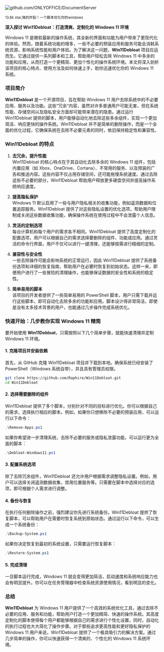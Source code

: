 <img src="/assets/image/241114-win11debloat.png" alt="github.com/ONLYOFFICE/DocumentServer">

<small>13.8k star,强的炸裂！一个脚本优化你的windows</small>

**深入探讨 Win11Debloat：打造清爽、定制化的 Windows 11 环境**

Windows 11 是微软最新的操作系统，其全新的界面和功能为用户带来了更现代化的体验。然而，随着系统功能的增多，一些不必要的预装应用和服务可能会消耗系统资源，影响系统性能和用户体验。为了解决这一问题，**Win11Debloat** 项目应运而生。它通过提供一系列脚本和工具，帮助用户轻松去除 Windows 11 中多余的功能和应用，从而打造一个更精简、更加个性化的操作系统环境。本文将深入剖析该项目的核心特点、使用方法及如何快速上手，助你迅速优化你的 Windows 11 系统。

### 项目简介

**Win11Debloat** 是一个开源项目，旨在帮助 Windows 11 用户去除系统中的不必要应用、服务以及功能。这些“冗余”内容，虽然对许多普通用户可能无害，但在系统性能、存储空间以及隐私安全方面却可能带来潜在的隐患。通过运行 Win11Debloat 提供的脚本，用户能够自动化地去除这些多余组件，实现一个更加简洁、响应更快的操作系统。Win11Debloat 并不是简单的删除操作，而是一个全面的优化过程，它确保系统在去除不必要元素的同时，依旧保持稳定性和兼容性。

### Win11Debloat 的特点

1. **去冗余，提升性能**  
   Win11Debloat 的核心特点在于其自动化去除多余的 Windows 11 组件，包括内置应用（如 Xbox、OneDrive、Cortana）、不常用的服务、以及预装的广告和推送内容。这些内容不仅占用存储空间，还可能拖慢系统速度。通过去除这些不必要的部分，Win11Debloat 帮助用户释放更多硬盘空间并提高操作系统响应速度。

2. **提高隐私保护**  
   Windows 11 默认启用了一些与用户隐私相关的收集功能，例如遥测数据和位置追踪服务。Win11Debloat 提供了对这些隐私设置的优化选项，帮助用户限制或关闭这些数据收集功能，确保操作系统在使用过程中不会泄露个人信息。

3. **灵活的定制选项**  
   每台计算机和每个用户的需求各不相同。Win11Debloat 提供了高度定制化的配置选项，用户可以根据自己的需求选择要删除的组件、功能或应用。通过灵活的命令行界面，用户不仅可以进行一键清理，还能够按需进行精细的定制。

4. **兼容性与安全性**  
   一些去除操作可能会影响系统的正常运行，因此 Win11Debloat 提供了系统备份选项和详细的恢复指南，帮助用户在必要时恢复到初始状态。这样一来，即便用户进行了一些冒险的清理操作，也能够保证数据的安全性和系统的稳定性。

5. **简单易用的脚本**  
   该项目的开发者提供了一些简单易用的 PowerShell 脚本，用户只需下载并运行这些脚本，即可自动化去除多余的功能和应用。脚本设计得非常简洁，即使是没有太多技术背景的用户，也能通过几步操作完成系统优化。

### 快速开始：几步教你实现 Windows 11 精简

要开始使用 **Win11Debloat**，只需按照以下几个简单步骤，就能快速清理并定制 Windows 11 环境。

#### 1. 克隆项目并安装依赖

首先，从 GitHub 克隆 Win11Debloat 项目并下载到本地。确保系统已经安装了 PowerShell（Windows 系统自带），并且具有管理员权限。

```bash
git clone https://github.com/Raphire/Win11Debloat.git
cd Win11Debloat
```

#### 2. 选择需要删除的组件

Win11Debloat 提供了多个脚本，分别针对不同的目标进行优化。你可以根据自己的需求，选择执行相应的脚本。例如，如果你只想移除不必要的预装应用，可以运行以下命令：

```powershell
.\Remove-Apps.ps1
```

如果你希望进一步清理系统，去除不必要的服务或隐私泄露功能，可以运行更为全面的脚本：

```powershell
.\Debloat-Windows11.ps1
```

#### 3. 配置系统选项

除了去除冗余组件，Win11Debloat 还允许用户根据需求调整隐私设置。例如，用户可以选择关闭遥测数据收集，禁用位置服务等。只需要在脚本中选择对应的选项，即可根据个人需求进行调整。

#### 4. 备份与恢复

在执行任何删除操作之前，强烈建议你先进行系统备份。Win11Debloat 提供了恢复脚本，可以帮助用户在需要时恢复系统到原始状态。通过运行以下命令，可以生成一个系统备份：

```powershell
.\Backup-System.ps1
```

如果你决定恢复到最初的系统设置，只需要运行恢复脚本：

```powershell
.\Restore-System.ps1
```

#### 5. 完成清理

一旦脚本运行完成，Windows 11 就会变得更加简洁，启动速度和系统响应能力也会有明显提升。你可以在任务管理器中检查系统资源使用情况，看到明显的变化。

### 总结

**Win11Debloat** 为 Windows 11 用户提供了一个高效的系统优化工具，通过去除不必要的应用、服务和功能，帮助用户打造一个更加精简、快速的操作系统。其高度定制化的脚本使得每个用户都能够根据自己的需求进行个性化设置，同时，自动化的执行过程也大大简化了操作步骤。对于那些追求更高性能和更好隐私保护的 Windows 11 用户来说，Win11Debloat 提供了一个极具吸引力的解决方案。通过几步简单的操作，你可以快速获得一个清爽的、个性化的 Windows 11 系统环境。